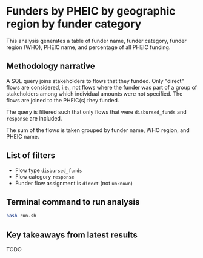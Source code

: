 # Funders by PHEIC by geographic region by funder category
This analysis generates a table of funder name, funder category, funder region (WHO), PHEIC name, and percentage of all PHEIC funding.

## Methodology narrative
A SQL query joins stakeholders to flows that they funded. Only "direct" flows are considered, i.e., not flows where the funder was part of a group of stakeholders among which individual amounts were not specified. The flows are joined to the PHEIC(s) they funded.

The query is filtered such that only flows that were `disbursed_funds` and `response` are included.

The sum of the flows is taken grouped by funder name, WHO region, and PHEIC name.

## List of filters
- Flow type `disbursed_funds`
- Flow category `response`
- Funder flow assignment is `direct` (not `unknown`)

## Terminal command to run analysis
```bash
bash run.sh
```

## Key takeaways from latest results
TODO